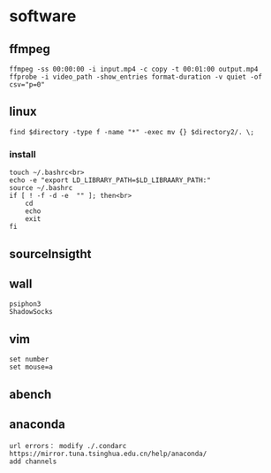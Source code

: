 # software
## ffmpeg
    ffmpeg -ss 00:00:00 -i input.mp4 -c copy -t 00:01:00 output.mp4
    ffprobe -i video_path -show_entries format-duration -v quiet -of csv="p=0"

## linux
    find $directory -type f -name "*" -exec mv {} $directory2/. \;
### install
    touch ~/.bashrc<br>
    echo -e "export LD_LIBRARY_PATH=$LD_LIBRAARY_PATH:"
    source ~/.bashrc
    if [ ! -f -d -e  "" ]; then<br>
        cd
        echo
        exit
    fi

## sourceInsigtht

## wall
    psiphon3
    ShadowSocks

## vim
    set number
    set mouse=a

## abench
## anaconda
    url errors： modify ./.condarc
    https://mirror.tuna.tsinghua.edu.cn/help/anaconda/
    add channels
